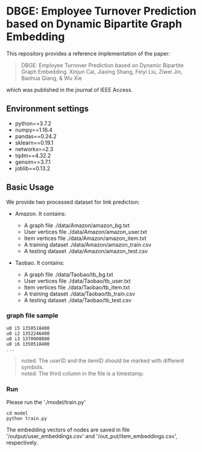 # DBGE: Employee Turnover Prediction based on Dynamic Bipartite Graph Embedding

This repository provides a reference implementation of the paper: 

> DBGE: Employee Turnover Prediction based on Dynamic Bipartite Graph Embedding. Xinjun Cai, Jiaxing Shang, Feiyi Liu, Ziwei Jin, Baohua Qiang, & Wu
Xie

which was published in the journal of IEEE Access.



## Environment settings

- python==3.7.2
- numpy==1.16.4
- pandas==0.24.2
- sklearn==0.19.1
- networkx==2.3
- tqdm==4.32.2
- gensim==3.7.1
- joblib==0.13.2




## Basic Usage



We provide two processed dataset for link prediction:

- Amazon. It contains:
  - A graph file           ./data/Amazon/amazon_bg.txt 
  - User vertices file     ./data/Amazon/amazon_user.txt 
  - Item vertices file     ./data/Amazon/amazon_item.txt 
  - A training dataset     ./data/Amazon/amazon_train.csv 
  - A testing dataset      ./data/Amazon/amazon_test.csv

- Taobao. It contains:
  - A graph file           ./data/Taobao/tb_bg.txt 
  - User vertices file     ./data/Taobao/tb_user.txt 
  - Item vertices file     ./data/Taobao/tb_item.txt 
  - A training dataset     ./data/Taobao/tb_train.csv 
  - A testing dataset      ./data/Taobao/tb_test.csv


### graph file sample

```
u0 i5 1350518400
u0 i2 1352246400
u0 i3 1370908800
u0 i6 1350518400
...
```

> noted: The userID and the itemID should be marked with different symbols.<br>
> noted: The third column in the file is a timestamp.

### Run

Please run the './model/train.py' 

```
cd model
python train.py
```

The embedding vectors of nodes are saved in file '/output/user_embeddings.csv' and '/out_put/item_embeddings.csv', respectively.


